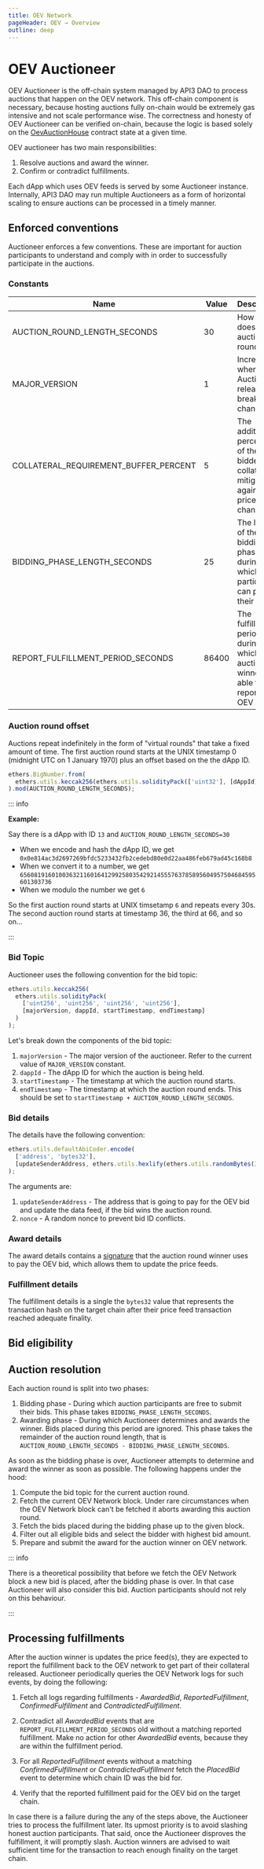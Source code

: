 ```yaml
---
title: OEV Network
pageHeader: OEV → Overview
outline: deep
---
```


<!-- TODO: Update all pageHeader -->

<PageHeader/>

# OEV Auctioneer

OEV Auctioneer is the off-chain system managed by API3 DAO to process auctions
that happen on the OEV network. This off-chain component is necessary, because
hosting auctions fully on-chain would be extremely gas intensive and not scale
performance wise. The correctness and honesty of OEV Auctioneer can be verified
on-chain, because the logic is based solely on the
[OevAuctionHouse](/oev/overview/oev-network#oevauctionhouse) contract state at a
given time.

OEV auctioneer has two main responsibilities:

1. Resolve auctions and award the winner.
2. Confirm or contradict fulfillments.

Each dApp which uses OEV feeds is served by some Auctioneer instance.
Internally, API3 DAO may run multiple Auctioneers as a form of horizontal
scaling to ensure auctions can be processed in a timely manner.

## Enforced conventions

Auctioneer enforces a few conventions. These are important for auction
participants to understand and comply with in order to successfully participate
in the auctions.

### Constants

| Name                                  | Value | Description                                                                             |
| ------------------------------------- | ----- | --------------------------------------------------------------------------------------- |
| AUCTION_ROUND_LENGTH_SECONDS          | 30    | How long does an auction round last.                                                    |
| MAJOR_VERSION                         | 1     | Increased when the Auctioneer releases a breaking change.                               |
| COLLATERAL_REQUIREMENT_BUFFER_PERCENT | 5     | The additional percentage of the bidder's collateral to mitigate against price changes  |
| BIDDING_PHASE_LENGTH_SECONDS          | 25    | The length of the bidding phase during which participants can place their bids.         |
| REPORT_FULFILLMENT_PERIOD_SECONDS     | 86400 | The fulfillment period, during which the auction winner is able to report paid OEV bid. |

### Auction round offset

Auctions repeat indefinitely in the form of "virtual rounds" that take a fixed
amount of time. The first auction round starts at the UNIX timestamp 0 (midnight
UTC on 1 January 1970) plus an offset based on the the dApp ID.

```js
ethers.BigNumber.from(
  ethers.utils.keccak256(ethers.utils.solidityPack(['uint32'], [dAppId]))
).mod(AUCTION_ROUND_LENGTH_SECONDS);
```

::: info

**Example:**

Say there is a dApp with ID `13` and `AUCTION_ROUND_LENGTH_SECONDS=30`

- When we encode and hash the dApp ID, we get
  `0x0e814ac3d2697269bfdc5233432fb2cedebd80e0d22aa486feb679ad45c168b8`
- When we convert it to a number, we get
  `6560819160100363211601641299258035429214555763785895604957504684595601303736`
- When we modulo the number we get `6`

So the first auction round starts at UNIX timsetamp `6` and repeats every 30s.
The second auction round starts at timestamp 36, the third at 66, and so on...

:::

### Bid Topic

Auctioneer uses the following convention for the bid topic:

```js
ethers.utils.keccak256(
  ethers.utils.solidityPack(
    ['uint256', 'uint256', 'uint256', 'uint256'],
    [majorVersion, dappId, startTimestamp, endTimestamp]
  )
);
```

Let's break down the components of the bid topic:

1. `majorVersion` - The major version of the auctioneer. Refer to the current
   value of `MAJOR_VERSION` constant.
2. `dappId` - The dApp ID for which the auction is being held.
3. `startTimestamp` - The timestamp at which the auction round starts.
4. `endTimestamp` - The timestamp at which the auction round ends. This should
   be set to `startTimestamp + AUCTION_ROUND_LENGTH_SECONDS`.

### Bid details

The details have the following convention:

```js
ethers.utils.defaultAbiCoder.encode(
  ['address', 'bytes32'],
  [updateSenderAddress, ethers.utils.hexlify(ethers.utils.randomBytes(32))]
);
```

The arguments are:

1. `updateSenderAddress` - The address that is going to pay for the OEV bid and
   update the data feed, if the bid wins the auction round.
2. `nonce` - A random nonce to prevent bid ID conflicts.

### Award details

The award details contains a
[signature](https://github.com/api3dao/contracts-qs/blob/a5a11d929d8dae54fd586986d65513f8bc5a14b4/contracts/api3-server-v1/Api3ServerV1OevExtension.sol#L106)
that the auction round winner uses to pay the OEV bid, which allows them to
update the price feeds.

### Fulfillment details

The fulfillment details is a single the `bytes32` value that represents the
transaction hash on the target chain after their price feed transaction reached
adequate finality.

## Bid eligibility

<!-- TODO: Document the rules about what bids are eligible -->

## Auction resolution

Each auction round is split into two phases:

1. Bidding phase - During which auction participants are free to submit their
   bids. This phase takes `BIDDING_PHASE_LENGTH_SECONDS`.
2. Awarding phase - During which Auctioneer determines and awards the winner.
   Bids placed during this period are ignored. This phase takes the remainder of
   the auction round length, that is
   `AUCTION_ROUND_LENGTH_SECONDS - BIDDING_PHASE_LENGTH_SECONDS`.

As soon as the bidding phase is over, Auctioneer attempts to determine and award
the winner as soon as possible. The following happens under the hood:

1. Compute the bid topic for the current auction round.
2. Fetch the current OEV Network block. Under rare circumstances when the OEV
   Network block can't be fetched it aborts awarding this auction round.
3. Fetch the bids placed during the bidding phase up to the given block.
4. Filter out all eligible bids and select the bidder with highest bid amount.
5. Prepare and submit the award for the auction winner on OEV network.

::: info

There is a theoretical possibility that before we fetch the OEV Network block a
new bid is placed, after the bidding phase is over. In that case Auctioneer will
also consider this bid. Auction participants should not rely on this behaviour.

:::

## Processing fulfillments

After the auction winner is updates the price feed(s), they are expected to
report the fulfillment back to the OEV network to get part of their collateral
released. Auctioneer periodically queries the OEV Network logs for such events,
by doing the following:

1. Fetch all logs regarding fulfillments - _AwardedBid_, _ReportedFulfillment_,
_ConfirmedFulfillment_ and _ContradictedFulfillment_.
<!-- TODO: Should we mention here 48h? It adds another constant, which needs explanation and is not greatly relevant -->

2. Contradict all _AwardedBid_ events that are
   `REPORT_FULFILLMENT_PERIOD_SECONDS` old without a matching reported
   fulfillment. Make no action for other _AwardedBid_ events, because they are
   within the fulfillment period.

3. For all _ReportedFulfillment_ events without a matching
   _ConfirmedFulfillment_ or _ContradictedFulfillment_ fetch the _PlacedBid_
   event to determine which chain ID was the bid for.

4. Verify that the reported fulfillment paid for the OEV bid on the target
   chain.

In case there is a failure during the any of the steps above, the Auctioneer
tries to process the fulfillment later. Its upmost priority is to avoid slashing
honest auction participants. That said, once the Auctioneer disproves the
fulfillment, it will promptly slash. Auction winners are advised to wait
sufficient time for the transaction to reach enough finality on the target
chain.
